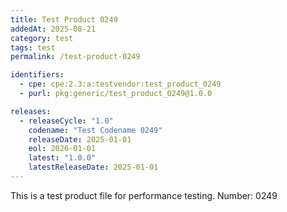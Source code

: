```yaml
---
title: Test Product 0249
addedAt: 2025-08-21
category: test
tags: test
permalink: /test-product-0249

identifiers:
  - cpe: cpe:2.3:a:testvendor:test_product_0249
  - purl: pkg:generic/test_product_0249@1.0.0

releases:
  - releaseCycle: "1.0"
    codename: "Test Codename 0249"
    releaseDate: 2025-01-01
    eol: 2026-01-01
    latest: "1.0.0"
    latestReleaseDate: 2025-01-01
---
```


This is a test product file for performance testing. Number: 0249
